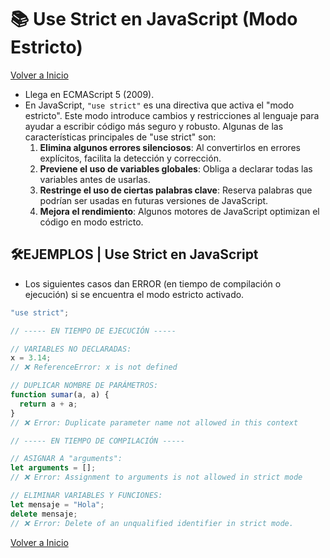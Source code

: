 # 📚 Use Strict en JavaScript (Modo Estricto)

[Volver a Inicio](../../README.md)

- Llega en ECMAScript 5 (2009).
- En JavaScript, `"use strict"` es una directiva que activa el "modo estricto". Este modo introduce cambios y restricciones al lenguaje para ayudar a escribir código más seguro y robusto. Algunas de las características principales de "use strict" son:
  1.  **Elimina algunos errores silenciosos**: Al convertirlos en errores explícitos, facilita la detección y corrección.
  2.  **Previene el uso de variables globales**: Obliga a declarar todas las variables antes de usarlas.
  3.  **Restringe el uso de ciertas palabras clave**: Reserva palabras que podrían ser usadas en futuras versiones de JavaScript.
  4.  **Mejora el rendimiento**: Algunos motores de JavaScript optimizan el código en modo estricto.

## 🛠️EJEMPLOS | Use Strict en JavaScript

- Los siguientes casos dan ERROR (en tiempo de compilación o ejecución) si se encuentra el modo estricto activado.

```js
"use strict";

// ----- EN TIEMPO DE EJECUCIÓN -----

// VARIABLES NO DECLARADAS:
x = 3.14;
// ❌ ReferenceError: x is not defined

// DUPLICAR NOMBRE DE PARÁMETROS:
function sumar(a, a) {
  return a + a;
}
// ❌ Error: Duplicate parameter name not allowed in this context

// ----- EN TIEMPO DE COMPILACIÓN -----

// ASIGNAR A "arguments":
let arguments = [];
// ❌ Error: Assignment to arguments is not allowed in strict mode

// ELIMINAR VARIABLES Y FUNCIONES:
let mensaje = "Hola";
delete mensaje;
// ❌ Error: Delete of an unqualified identifier in strict mode.
```

[Volver a Inicio](../../README.md)